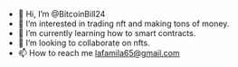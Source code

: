 - 👋 Hi, I’m @BitcoinBill24
- 👀 I’m interested in trading nft and making tons of money.
- 🌱 I’m currently learning how to smart contracts.
- 💞️ I’m looking to collaborate on nfts.
- 📫 How to reach me lafamila65@gmail.com

<!---
BitcoinBill24/BitcoinBill24 is a ✨ special ✨ repository because its `README.md` (this file) appears on your GitHub profile.
You can click the Preview link to take a look at your changes.
--->
